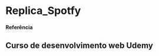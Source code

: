 # Replica_Spotfy

#### Referência ####

Curso de desenvolvimento web Udemy 
-----------------------------------------------------------------------------------------------------------------------------------------------------------------------------------

